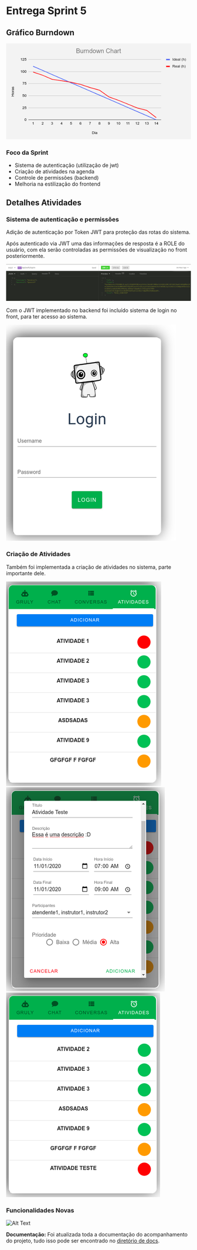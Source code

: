 # Entrega Sprint 5

## Gráfico Burndown

<img src="burndown5.png" heigth="300" title="Burndown">

### Foco da Sprint

- Sistema de autenticação (utilização de jwt)
- Criação de atividades na agenda
- Controle de permissões (backend)
- Melhoria na estilização do frontend


## Detalhes Atividades

### Sistema de autenticação e permissões

Adição de autenticação por Token JWT para proteção das rotas do sistema.

Após autenticado via JWT uma das informações de resposta é a ROLE do usuário,
com ela serão controladas as permissões de visualização no front posteriormente.

<img src="jwt_result.png" heigth="300" title="JWT">

Com o JWT implementado no backend foi incluído sistema de login no front, para ter acesso ao sistema.

<img src="login.png" heigth="300" title="Login">

### Criação de Atividades

Também foi implementada a criação de atividades no sistema, parte importante dele.

<img src="agenda1.png" heigth="300" title="Agenda">
<img src="agenda2.png" heigth="300" title="Agenda">
<img src="agenda3.png" heigth="300" title="Agenda">

### Funcionalidades Novas
![Alt Text](https://media.giphy.com/media/g9LLLQyS4MURCFN8Za/giphy.gif)

**Documentação:** Foi atualizada toda a documentação do acompanhamento do projeto, tudo isso pode ser
encontrado no [diretório de docs](https://github.com/ads-fatec-team3/chatbot/tree/master/docs).
